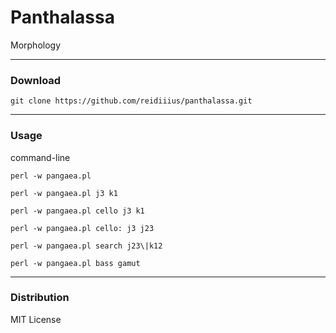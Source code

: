 # Panthalassa
Morphology

---

### Download

    git clone https://github.com/reidiiius/panthalassa.git

---

### Usage
command-line

    perl -w pangaea.pl

    perl -w pangaea.pl j3 k1

    perl -w pangaea.pl cello j3 k1

    perl -w pangaea.pl cello: j3 j23

    perl -w pangaea.pl search j23\|k12

    perl -w pangaea.pl bass gamut

---

### Distribution
MIT License


